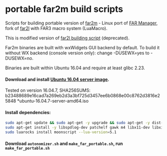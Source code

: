 # portable far2m build scripts

Scripts for building portable version of [far2m](https://github.com/shmuz/far2m) - Linux port of [FAR Manager](http://farmanager.com/), fork of [far2l](https://github.com/elfmz/far2l) with FAR3 macro system (LuaMacro).

This is modified version of [far2l building script](https://github.com/unxed/far2l-deb) (deprecated).

Far2m binaries are built with wxWidgets GUI backend by default. To build it without WX backend (console version only): change -DUSEWX=yes to -DUSEWX=no.

Binaries are built within Ubuntu 16.04 and require at least glibc 2.23.

#### Download and install [Ubuntu 16.04 server image](https://releases.ubuntu.com/xenial/).

Tested on version 16.04.7, SHA256SUMS: b23488689e16cad7a269eb2d3a3bf725d3457ee6b0868e00c8762d3816e25848 *ubuntu-16.04.7-server-amd64.iso

#### Install dependencies:

``` sh
sudo apt-get update && sudo apt-get -y upgrade && sudo apt-get -y dist-upgrade
sudo apt-get install -y libspdlog-dev patchelf gawk m4 libx11-dev libxi-dev libxerces-c-dev libuchardet-dev libssh-dev libssl-dev libnfs-dev libneon27-dev libarchive-dev libpcre3-dev git cmake g++ libsmbclient-dev libwxgtk3.0-dev libluajit-5.1-dev luajit uuid-dev luarocks
sudo luarocks install moonscript --lua-version=5.1
```

#### Download `autonomizer.sh` and `make_far_portable.sh`, run `make_far_portable.sh`
